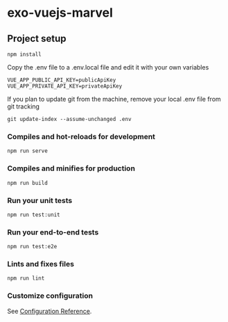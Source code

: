 # exo-vuejs-marvel

## Project setup
```
npm install
```

Copy the .env file to a .env.local file and edit it with your own variables
```
VUE_APP_PUBLIC_API_KEY=publicApiKey
VUE_APP_PRIVATE_API_KEY=privateApiKey
```

If you plan to update git from the machine, remove your local .env file from git tracking
```
git update-index --assume-unchanged .env
```

### Compiles and hot-reloads for development
```
npm run serve
```

### Compiles and minifies for production
```
npm run build
```

### Run your unit tests
```
npm run test:unit
```

### Run your end-to-end tests
```
npm run test:e2e
```

### Lints and fixes files
```
npm run lint
```

### Customize configuration
See [Configuration Reference](https://cli.vuejs.org/config/).
